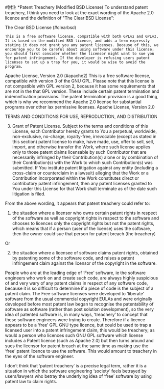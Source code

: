 #附注
*Patent Treachery (Modified BSD License)
    To understand patent treachery, I think you need to look at the exact wording of the Apache 2.0 licence and the definition of "The Clear BSD License":
 
The Clear BSD License (#clearbsd)
 
    This is a free software license, compatible with both GPLv2 and GPLv3. It is based on the modified BSD license, and adds a term expressly stating it does not grant you any patent licenses. Because of this, we encourage you to be careful about using software under this license; you should first consider whether the licensor might want to sue you for patent infringement. If the developer is refusing users patent licenses to set up a trap for you, it would be wise to avoid the program.
 
Apache License, Version 2.0 (#apache2)
This is a free software license, compatible with version 3 of the GNU GPL.
Please note that this license is not compatible with GPL version 2, because it has some requirements that are not in the that GPL version. These include certain patent termination and indemnification provisions. The patent termination provision is a good thing, which is why we recommend the Apache 2.0 license for substantial programs over other lax permissive licenses.
Apache License, Version 2.0
 
TERMS AND CONDITIONS FOR USE, REPRODUCTION, AND DISTRIBUTION
 
3. Grant of Patent License. Subject to the terms and conditions of this License, each Contributor hereby grants to You a perpetual, worldwide, non-exclusive, no-charge, royalty-free, irrevocable (except as stated in this section) patent license to make, have made, use, offer to sell, sell, import, and otherwise transfer the Work, where such license applies only to those patent claims licensable by such Contributor that are necessarily infringed by their Contribution(s) alone or by combination of their Contribution(s) with the Work to which such Contribution(s) was submitted. If You institute patent litigation against any entity (including a cross-claim or counterclaim in a lawsuit) alleging that the Work or a Contribution incorporated within the Work constitutes direct or contributory patent infringement, then any patent licenses granted to You under this License for that Work shall terminate as of the date such litigation is filed.
 
From the above wording, it appears that patent treachery could refer to:
1.  the situation where a licensor who owns certain patent rights in respect of the software as well as copyright rights in respect to the software and chooses to licences only the copyright rights but not the patent rights, which means that if a person (user of the license) uses the software, then the owner could sue that person for patent breach (the treachery)
 
Or
 
2. the situation where a licensee of software claims patent rights, obtained by patenting some of the software code, and raises a patent infringement claim against the licensor of the copyright in the software.
 
People who are at the leading edge of ‘Free’ software, ie the software engineers who work on and create such code, are always highly suspicious of and very wary of any patent claims in respect of any software code, because it is so difficult to determine if a piece of code is the subject of a patent claim.  The Free software licenses were developed to ‘liberate’ software from the usual commercial copyright EULAs and were originally developed before most patent law began to recognise the patentability of software as software (rather than post solution development), so the very idea of patented software is, in many ways, ‘treachery’ to concept that these software engineers were trying to create.  Therefore if a licence appears to be a ‘free’ GPL GNU type licence, but could be used to trap a licensed user into a patent infringement claim, this would be treachery; as would a person who licences such GNU GPL software which license includes a Patent licence (such as Apache 2.0) but then turns around and sues the licensor for patent breach at the same time as making use the ‘free’ patent licence to use the software.  This would amount to treachery in the eyes of the software engineer.
 
I don’t think that ‘patent treachery’ is a precise legal term, rather it is a situation in which the software engineering ‘society’ feels betrayed by users/lawyers who betray the underlying idea of ‘free’ software by using patent law to claim rights.
 